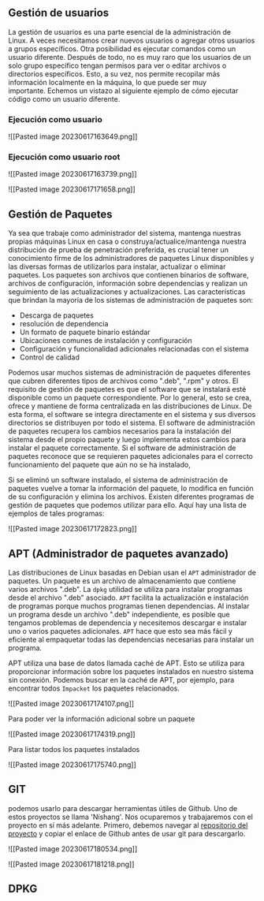 
## Gestión de usuarios 

La gestión de usuarios es una parte esencial de la administración de Linux. A veces necesitamos crear nuevos usuarios o agregar otros usuarios a grupos específicos. Otra posibilidad es ejecutar comandos como un usuario diferente. Después de todo, no es muy raro que los usuarios de un solo grupo específico tengan permisos para ver o editar archivos o directorios específicos. Esto, a su vez, nos permite recopilar más información localmente en la máquina, lo que puede ser muy importante. Echemos un vistazo al siguiente ejemplo de cómo ejecutar código como un usuario diferente.

### Ejecución como usuario

![[Pasted image 20230617163649.png]]

### Ejecución como usuario root

![[Pasted image 20230617163739.png]]

![[Pasted image 20230617171658.png]]

## Gestión de Paquetes

Ya sea que trabaje como administrador del sistema, mantenga nuestras propias máquinas Linux en casa o construya/actualice/mantenga nuestra distribución de prueba de penetración preferida, es crucial tener un conocimiento firme de los administradores de paquetes Linux disponibles y las diversas formas de utilizarlos para instalar, actualizar o eliminar paquetes. Los paquetes son archivos que contienen binarios de software, archivos de configuración, información sobre dependencias y realizan un seguimiento de las actualizaciones y actualizaciones. Las características que brindan la mayoría de los sistemas de administración de paquetes son:

- Descarga de paquetes
- resolución de dependencia
- Un formato de paquete binario estándar
- Ubicaciones comunes de instalación y configuración
- Configuración y funcionalidad adicionales relacionadas con el sistema
- Control de calidad

Podemos usar muchos sistemas de administración de paquetes diferentes que cubren diferentes tipos de archivos como ".deb", ".rpm" y otros. El requisito de gestión de paquetes es que el software que se instalará esté disponible como un paquete correspondiente. Por lo general, esto se crea, ofrece y mantiene de forma centralizada en las distribuciones de Linux. De esta forma, el software se integra directamente en el sistema y sus diversos directorios se distribuyen por todo el sistema. El software de administración de paquetes recupera los cambios necesarios para la instalación del sistema desde el propio paquete y luego implementa estos cambios para instalar el paquete correctamente. Si el software de administración de paquetes reconoce que se requieren paquetes adicionales para el correcto funcionamiento del paquete que aún no se ha instalado,

Si se eliminó un software instalado, el sistema de administración de paquetes vuelve a tomar la información del paquete, lo modifica en función de su configuración y elimina los archivos. Existen diferentes programas de gestión de paquetes que podemos utilizar para ello. Aquí hay una lista de ejemplos de tales programas:

![[Pasted image 20230617172823.png]]

## APT (Administrador de paquetes avanzado)

Las distribuciones de Linux basadas en Debian usan el `APT` administrador de paquetes. Un paquete es un archivo de almacenamiento que contiene varios archivos ".deb". La `dpkg` utilidad se utiliza para instalar programas desde el archivo ".deb" asociado. `APT` facilita la actualización e instalación de programas porque muchos programas tienen dependencias. Al instalar un programa desde un archivo ".deb" independiente, es posible que tengamos problemas de dependencia y necesitemos descargar e instalar uno o varios paquetes adicionales. `APT` hace que esto sea más fácil y eficiente al empaquetar todas las dependencias necesarias para instalar un programa.

APT utiliza una base de datos llamada caché de APT. Esto se utiliza para proporcionar información sobre los paquetes instalados en nuestro sistema sin conexión. Podemos buscar en la caché de APT, por ejemplo, para encontrar todos `Impacket` los paquetes relacionados.

![[Pasted image 20230617174107.png]]

Para poder ver la información adicional sobre un paquete 

![[Pasted image 20230617174319.png]]

Para listar todos los paquetes instalados 

![[Pasted image 20230617175740.png]]

## GIT

podemos usarlo para descargar herramientas útiles de Github. Uno de estos proyectos se llama 'Nishang'. Nos ocuparemos y trabajaremos con el proyecto en sí más adelante. Primero, debemos navegar al [repositorio del proyecto](https://github.com/samratashok/nishang) y copiar el enlace de Github antes de usar git para descargarlo.

![[Pasted image 20230617180534.png]]

![[Pasted image 20230617181218.png]]

## DPKG 

